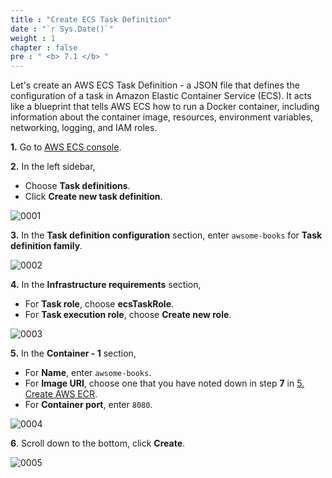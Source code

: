 ```yaml
---
title : "Create ECS Task Definition"
date : "`r Sys.Date()`"
weight : 1
chapter : false
pre : " <b> 7.1 </b> "
---
```



Let's create an AWS ECS Task Definition - a JSON file that defines the configuration of a task in Amazon Elastic Container Service (ECS). It acts like a blueprint that tells AWS ECS how to run a Docker container, including information about the container image, resources, environment variables, networking, logging, and IAM roles.

**1.** Go to [AWS ECS console](https://console.aws.amazon.com/ecs/).

**2.** In the left sidebar,

- Choose **Task definitions**.
- Click **Create new task definition**.

![0001](/images/7/1/0001.svg?featherlight=false&width=100pc)

**3.** In the **Task definition configuration** section, enter `awsome-books` for **Task definition family**.

![0002](/images/7/1/0002.svg?featherlight=false&width=100pc)

**4.** In the **Infrastructure requirements** section,

- For **Task role**, choose **ecsTaskRole**.
- For **Task execution role**, choose **Create new role**.

![0003](/images/7/1/0003.svg?featherlight=false&width=100pc)


**5.** In the **Container - 1** section, 

- For **Name**, enter `awsome-books`.
- For **Image URI**, choose one that you have noted down in step **7** in [5. Create AWS ECR](5-create-aws-ecr).
- For **Container port**, enter `8080`.

![0004](/images/7/1/0004.svg?featherlight=false&width=100pc)

**6**. Scroll down to the bottom, click **Create**.

![0005](/images/7/1/0005.svg?featherlight=false&width=100pc)



